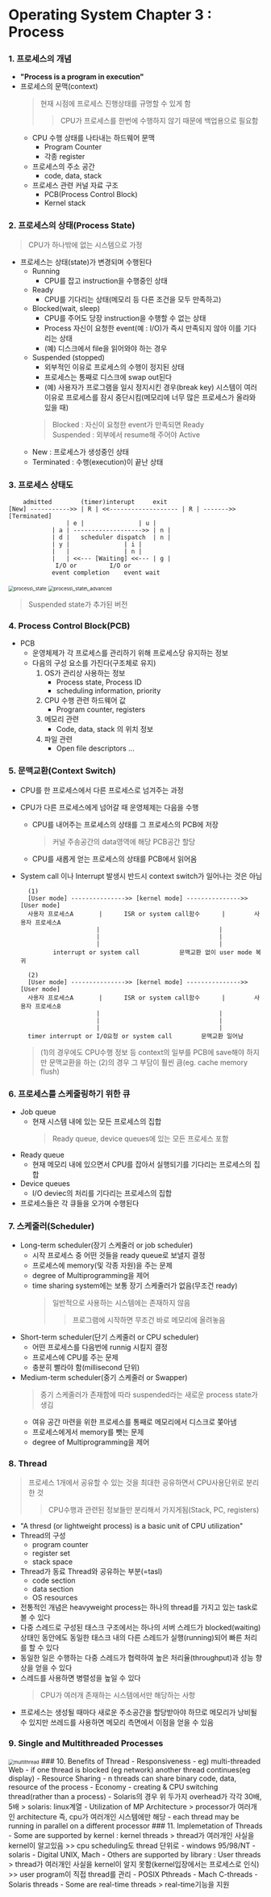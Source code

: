 # Operating System Chapter 3 : Process
### 1. 프로세스의 개념
- **"Process is a program in execution"**
- 프로세스의 문맥(context)
	> 현재 시점에 프로세스 진행상태를 규명할 수 있게 함
	>> CPU가 프로세스를 한번에 수행하지 않기 때문에 백업용으로 필요함
	- CPU 수행 상태를 나타내는 하드웨어 문맥
		- Program Counter
		- 각종 register
	- 프로세스의 주소 공간
		- code, data, stack
	- 프로세스 관련 커널 자료 구조
		- PCB(Process Control Block)
		- Kernel stack
### 2. 프로세스의 상태(Process State)
> CPU가 하나밖에 없는 시스템으로 가정
- 프로세스는 상태(state)가 변경되며 수행된다
	- Running
		- CPU를 잡고 instruction을 수행중인 상태
	- Ready
		- CPU를 기다리는 상태(메모리 등 다른 조건을 모두 만족하고)
	- Blocked(wait, sleep)
		- CPU를 주어도 당장 instruction을 수행할 수 없는 상태
		- Process 자신이 요청한 event(예 : I/O)가 즉시 만족되지 않아 이를 기다리는 상태
		- (예) 디스크에서 file을 읽어와야 하는 경우
	- Suspended (stopped)
		- 외부적인 이유로 프로세스의 수행이 정지된 상태
		- 프로세스는 통째로 디스크에 swap out된다
		- (예) 사용자가 프로그램을 일시 정지시킨 경우(break key) 시스템이 여러 이유로 프로세스를 잠시 중단시킴(메모리에 너무 많은 프로세스가 올라와 있을 때)
		> Blocked : 자신이 요청한 event가 만족되면 Ready  
		> Suspended : 외부에서 resume해 주어야 Active
	- New : 프로세스가 생성중인 상태
	- Terminated : 수행(execution)이 끝난 상태
### 3. 프로세스 상태도
		admitted		(timer)interupt		exit
	[New] ----------->> | R | <<------------------- | R | ------->> [Terminated]
					| e |		        | u |
			    | a | ------------------->> | n |
			    | d |   scheduler dispatch  | n |
			    | y |		        | i |
			    |   |		        | n |
			    |   | <<--- [Waiting] <<--- | g |
				 I/O or		    I/O or
				event completion    event wait

<img src="../../asset/img/process_state.png" alt="process\_state" style="zoom:67%;" />
<img src="../../asset/img/process_state_advanced.png" alt="process\_state\_advanced" style="zoom:67%;" />

> Suspended state가 추가된 버전

### 4. Process Control Block(PCB)
- PCB
	- 운영체제가 각 프로세스를 관리하기 위해 프로세스당 유지하는 정보
	- 다음의 구성 요소를 가진다(구조체로 유지)
		1. OS가 관리상 사용하는 정보
			- Process state, Process ID
			- scheduling information, priority
		2. CPU 수행 관련 하드웨어 값
			- Program counter, registers
		3. 메모리 관련
			- Code, data, stack 의 위치 정보
		4. 파일 관련
			- Open file descriptors ...

### 5. 문맥교환(Context Switch)
- CPU를 한 프로세스에서 다른 프로세스로 넘겨주는 과정
- CPU가 다른 프로세스에게 넘어갈 때 운영체제는 다음을 수행
	- CPU를 내어주는 프로세스의 상태를 그 프로세스의 PCB에 저장
		> 커널 주송공간의 data영역에 해당 PCB공간 할당
	- CPU를 새롭게 얻는 프로세스의 상태를 PCB에서 읽어옴
- System call 이나 Interrupt 발생시 반드시 context switch가 일어나는 것은 아님

		(1)
		[User mode] --------------->> [kernel mode] --------------->> [User mode]
		사용자 프로세스A       |      ISR or system call함수      |        사용자 프로세스A
		                   |                                 |
		                   |                                 |
		                   |                                 |
		       interrupt or system call           문맥교환 없이 user mode 복귀	
		
		(2)
		[User mode] --------------->> [kernel mode] --------------->> [User mode]
		사용자 프로세스A       |      ISR or system call함수      |        사용자 프로세스B
		                   |                                 |
		                   |                                 |
		                   |                                 |
		timer interrupt or I/O요청 or system call        문맥교환 일어남
	> (1)의 경우에도 CPU수행 정보 등 context의 일부를 PCB에 save해야 하지만 문맥교환을 하는 (2)의 경우 그 부담이 훨씬 큼(eg. cache memory flush)
### 6. 프로세스를 스케줄링하기 위한 큐
- Job queue
	- 현재 시스템 내에 있는 모든 프로세스의 집합
		> Ready queue, device queues에 있는 모든 프로세스 포함
- Ready queue
	- 현재 메모리 내에 있으면서 CPU를 잡아서 실행되기를 기다리는 프로세스의 집합
- Device queues
	- I/O deviec의 처리를 기다리는 프로세스의 집합
- 프로세스들은 각 큐들을 오가며 수행된다
### 7. 스케줄러(Scheduler)
- Long-term scheduler(장기 스케줄러 or job scheduler)
	- 시작 프로세스 중 어떤 것들을 ready queue로 보낼지 결정
	- 프로세스에 memory(및 각종 자원)을 주는 문제
	- degree of Multiprogramming을 제어
	- time sharing system에는 보통 장기 스케줄러가 없음(무조건 ready)
		> 일반적으로 사용하는 시스템에는 존재하지 않음
		>> 프로그램에 시작하면 무조건 바로 메모리에 올려놓음
- Short-term scheduler(단기 스케줄러 or CPU scheduler)
	- 어떤 프로세스를 다음번에 runnig 시킬지 결정
	- 프로세스에 CPU를 주는 문제
	- 충분히 빨라야 함(millisecond 단위)
- Medium-term scheduler(중기 스케줄러 or Swapper)
	> 중기 스케줄러가 존재함에 따라 suspended라는 새로운 process state가 생김
	- 여유 공간 마련을 위한 프로세스를 통째로 메모리에서 디스크로 쫒아냄
	- 프로세스에게서 memory를 뺏는 문제
	- degree of Multiprogramming을 제어
### 8. Thread
> 프로세스 1개에서 공유할 수 있는 것을 최대한 공유하면서 CPU사용단위로 분리한 것
>> CPU수행과 관련된 정보들만 분리해서 가지게됨(Stack, PC, registers)
- "A thresd (or lightweight process) is a basic unit of CPU utilization"
- Thread의 구성
	- program counter
	- register set
	- stack space
- Thread가 동료 Thread와 공유하는 부분(=tasl)
	- code section
	- data section
	- OS resources
- 전통적인 개념은 heavyweight process는 하나의 thread를 가지고 있는 task로 볼 수 있다
- 다중 스레드로 구성된 태스크 구조에서는 하나의 서버 스레드가 blocked(waiting)상태인 동안에도 동일한 태스크 내의 다른 스레드가 실행(running)되어 빠른 처리를 할 수 있다
- 동일한 일은 수행하는 다중 스레드가 협력하여 높은 처리율(throughput)과 성능 향상을 얻을 수 있다
- 스레드를 사용하면 병렬성을 높일 수 있다
	> CPU가 여러개 존재하는 시스템에서만 해당하는 사항
- 프로세스는 생성될 때마다 새로운 주소공간을 할당받아야 하므로 메모리가 낭비될 수 있지만 쓰레드를 사용하면 메모리 측면에서 이점을 얻을 수 있음
### 9. Single and Multithreaded Processes
<img src="../../asset/img/multithread.png" alt="multithread" style="zoom:67%;" />
### 10. Benefits of Thread
- Responsiveness
	- eg) multi-threaded Web
		- if one thread is blocked (eg network) another thread continues(eg display)
- Resource Sharing
	- n threads can share binary code, data, resource of the process
- Economy
	- creating & CPU switching thread(rather than a process)
	- Solaris의 경우 위 두가지 overhead가 각각 30배, 5배
		> solaris: linux계열
- Utilization of MP Architecture
	> processor가 여러개인 architecture 즉, cpu가 여러개인 시스템에만 해당
	- each thread may be running in parallel on a different processor
### 11. Implemetation of Threads
- Some are supported by kernel : kernel threads
	> thread가 여러개인 사실을 kernel이 알고있음
	>> cpu scheduling도 thread 단위로
	- windows 95/98/NT
	- solaris
	- Digital UNIX, Mach
- Others are supported by library : User threads
	> thread가 여러개인 사실을 kernel이 알지 못함(kernel입장에서는 프로세스로 인식)
	>> user program이 직접 thread를 관리
	- POSIX Pthreads
	- Mach C-threads
	- Solaris threads
- Some are real-time threads
	> real-time기능을 지원
